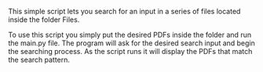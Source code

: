 This simple script lets you search for an input in a series of files located inside the folder Files.

To use this script you simply put the desired PDFs inside the folder and run the main.py file. The program will ask for the desired search input and begin the searching process. As the script runs it will display the PDFs that match the search pattern.
